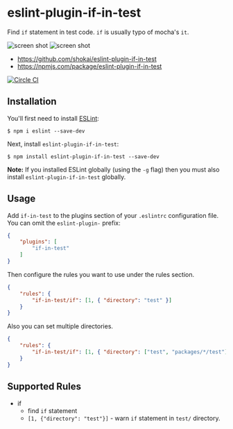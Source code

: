 # eslint-plugin-if-in-test

Find `if` statement in test code. `if` is usually typo of mocha's `it`.

![screen shot](https://i.gyazo.com/93ce5cd396fdcb97de6e96c3e2639525.gif)
![screen shot](https://gyazo.com/c87aa435b0ed458b24d9eceb51a9995c.png)


- https://github.com/shokai/eslint-plugin-if-in-test
- https://npmjs.com/package/eslint-plugin-if-in-test

[![Circle CI](https://circleci.com/gh/shokai/eslint-plugin-if-in-test.svg?style=svg)](https://circleci.com/gh/shokai/eslint-plugin-if-in-test)

## Installation

You'll first need to install [ESLint](http://eslint.org):

```
$ npm i eslint --save-dev
```

Next, install `eslint-plugin-if-in-test`:

```
$ npm install eslint-plugin-if-in-test --save-dev
```

**Note:** If you installed ESLint globally (using the `-g` flag) then you must also install `eslint-plugin-if-in-test` globally.

## Usage

Add `if-in-test` to the plugins section of your `.eslintrc` configuration file. You can omit the `eslint-plugin-` prefix:

```json
{
    "plugins": [
        "if-in-test"
    ]
}
```


Then configure the rules you want to use under the rules section.

```json
{
    "rules": {
        "if-in-test/if": [1, { "directory": "test" }]
    }
}
```

Also you can set multiple directories.

```json
{
    "rules": {
        "if-in-test/if": [1, { "directory": ["test", "packages/*/test"] }]
    }
}
```

## Supported Rules

* if
  * find `if` statement
  * `[1, {"directory": "test"}]` - warn `if` statement in `test/` directory.





